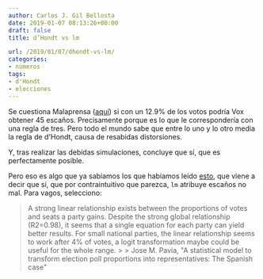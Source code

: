 ```yaml
---
author: Carlos J. Gil Bellosta
date: 2019-01-07 08:13:26+00:00
draft: false
title: d’Hondt vs lm

url: /2019/01/07/dhondt-vs-lm/
categories:
- números
tags:
- d'Hondt
- elecciones
---
```





Se cuestiona Malaprensa ([aquí](http://www.malaprensa.com/2019/01/podria-vox-sacar-45-diputados-con-un.html)) si con un 12.9% de los votos podría Vox obtener 45 escaños. Precisamente porque es lo que le correspondería con una regla de tres. Pero todo el mundo sabe que entre lo uno y lo otro media la regla de d'Hondt, causa de resabidas distorsiones.







Y, tras realizar las debidas simulaciones, concluye que sí, que es perfectamente posible.







Pero eso es algo que ya sabíamos los que habíamos leído [esto](https://www.lancaster.ac.uk/fass/events/epop2013/docs/SLIDES.%20A%20statistical%20model%20to%20transform%20election%20poll%20proportions%20into%20representatives.%20The%20Spanish%20case.pdf), que viene a decir que sí, que por contraintuitivo que parezca, `lm` atribuye escaños no mal. Para vagos, selecciono:







<blockquote>A strong linear relationship exists between the proportions of votes and seats a party gains.
Despite the strong global relationship (R2=0.98), it seems  that a single equation for each party can yield better results.
For small national parties, the linear relationship seems to work after 4% of votes, a logit transformation maybe could be useful for the whole range.
>
> Jose M. Pavia, "A statistical model to transform election poll proportions into representatives: The Spanish case"</blockquote>



